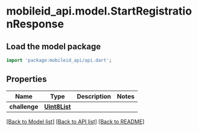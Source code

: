 # mobileid_api.model.StartRegistrationResponse

## Load the model package
```dart
import 'package:mobileid_api/api.dart';
```

## Properties
Name | Type | Description | Notes
------------ | ------------- | ------------- | -------------
**challenge** | [**Uint8List**](Uint8List.md) |  | 

[[Back to Model list]](../README.md#documentation-for-models) [[Back to API list]](../README.md#documentation-for-api-endpoints) [[Back to README]](../README.md)


